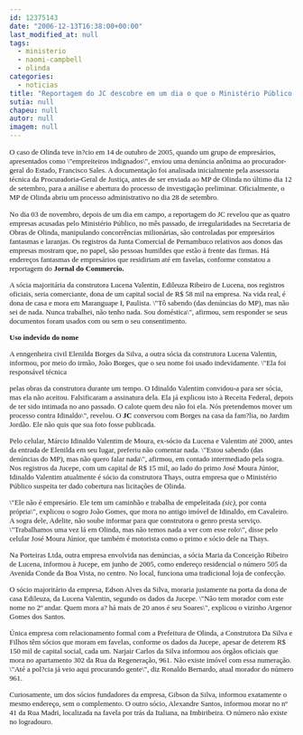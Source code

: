 ```yaml
---
id: 12375143
date: "2006-12-13T16:38:00+00:00"
last_modified_at: null
tags:
  - ministerio
  - naomi-campbell
  - olinda
categories:
  - noticias
title: "Reportagem do JC descobre em um dia o que o Ministério Público de Olinda não fez em um ano"
sutia: null
chapeu: null
autor: null
imagem: null
---
```

<p><P><FONT face=Verdana size=2>O caso de Olinda teve in?cio em 14 de outubro de 2005, quando um grupo de empresários, apresentados como \"empreiteiros indignados\", enviou uma denúncia anônima ao procurador-geral do Estado, Francisco Sales. A documentação foi analisada inicialmente pela assessoria técnica da Procuradoria-Geral de Justiça, antes de ser enviada ao MP de Olinda no último dia 12 de setembro, para a análise e abertura do processo de investigação preliminar. Oficialmente, o MP de Olinda abriu um processo administrativo no dia 28 de setembro.</P></p>
<p><P>No dia 03 de novembro, depois de um dia em campo, a reportagem do JC revelou que as quatro empresas acusadas pelo Ministério Público, no mês passado, de irregularidades na Secretaria de Obras de Olinda, manipulando concorrências milionárias, são controladas por empresários fantasmas e laranjas. Os registros da Junta Comercial de Pernambuco relativos aos donos das empresas mostram que, no papel, são pessoas humildes que estão à frente das firmas. Há endereços fantasmas de empresários que residiriam até em favelas, conforme constatou a reportagem do <B>Jornal do Commercio.</B> </P></p>
<p><P>A sócia majoritária da construtora Lucena Valentin, Edileuza Ribeiro de Lucena, nos registros oficiais, seria comerciante, dona de um capital social de R$ 58 mil na empresa. Na vida real, é dona de casa e mora em Maranguape I, Paulista. \"Tô sabendo (das denúncias do MP), mas não sei de nada. Nunca trabalhei, não tenho nada. Sou doméstica\", afirmou, sem responder se seus documentos foram usados com ou sem o seu consentimento.</P></p>
<p><P><STRONG>Uso indevido do nome</STRONG></P></p>
<p><P>A enngenheira civil Elenilda Borges da Silva, a outra sócia da construtora Lucena Valentin, informou, por meio do irmão, João Borges, que o seu nome foi usado indevidamente. \"Ela foi responsável técnica</p>
<p> pelas obras da construtora durante um tempo. O Idinaldo Valentim convidou-a para ser sócia, mas ela não aceitou. Falsificaram a assinatura dela. Ela já explicou isto à Receita Federal, depois de ter sido intimada no ano passado. O calote quem deu não foi ela. Nós pretendemos mover um processo contra Idinaldo\", revelou. O <B>JC</B> conversou com Borges na casa da fam?lia, no Jardim Jordão. Ele não quis que sua foto fosse publicada. </P></p>
<p><P>Pelo celular, Márcio Idinaldo Valentim de Moura, ex-sócio da Lucena e Valentim até 2000, antes da entrada de Elenilda em seu lugar, preferiu não comentar nada. \"Estou sabendo (das denúncias do MP), mas não quero falar nada\", afirmou, em contado intermediado pela sogra. Nos registros da Jucepe, com um capital de R$ 15 mil, ao lado do primo José Moura Júnior, Idinaldo Valentim atualmente é sócio da construtora Thays, outra empresa que o Ministério Público suspeita ter dado cobertura nas licitações de Olinda. </P></p>
<p><P>\"Ele não é empresário. Ele tem um caminhão e trabalha de empeleitada <I>(sic)</I>, por conta própria\", explicou o sogro João Gomes, que mora no antigo imóvel de Idinaldo, em Cavaleiro. A sogra dele, Adelite, não soube informar para que construtora o genro presta serviço. \"Trabalhamos uma vez lá em Olinda, mas não temos nada a ver com esse rolo\", disse pelo celular José Moura Júnior, que também é motorista como o primo e sócio dele na Thays. </P></p>
<p><P>Na Porteiras Ltda, outra empresa envolvida nas denúncias, a sócia Maria da Conceição Ribeiro de Lucena, informou à Jucepe, em junho de 2005, como endereço residencial o número 505 da Avenida Conde da Boa Vista, no centro. No local, funciona uma tradicional loja de confecção. </P></p>
<p><P>O sócio majoritário da empresa, Edson Alves da Silva, moraria justamente na porta da dona de casa Edileuza, da Lucena Valentin, segundo os dados da Jucepe. \"Não tem morador com este nome no 2º andar. Quem mora a? há mais de 20 anos é seu Soares\", explicou o vizinho Argenor Gomes dos Santos. </P></p>
<p><P>Única empresa com relacionamento formal com a Prefeitura de Olinda, a Construtora Da Silva e Filhos têm sócios que moram em favelas, conforme os dados da Jucepe, apesar de deterem R$ 150 mil de capital social, cada um. Narjair Carlos da Silva informou aos órgãos oficiais que mora no apartamento 302 da Rua da Regeneração, 961. Não existe imóvel com essa numeração. \"Até a pol?cia já veio aqui procurando gente\", diz Ronaldo Bernardo, atual morador do número 961. </P></p>
<p><P>Curiosamente, um dos sócios fundadores da empresa, Gibson da Silva, informou exatamente o mesmo endereço, sem o complemento. O outro sócio, Alexandre Santos, informou morar no nº 41 da Rua Madri, localizada na favela por trás da Italiana, na Imbiribeira. O número não existe no logradouro. </P></FONT> </p>
